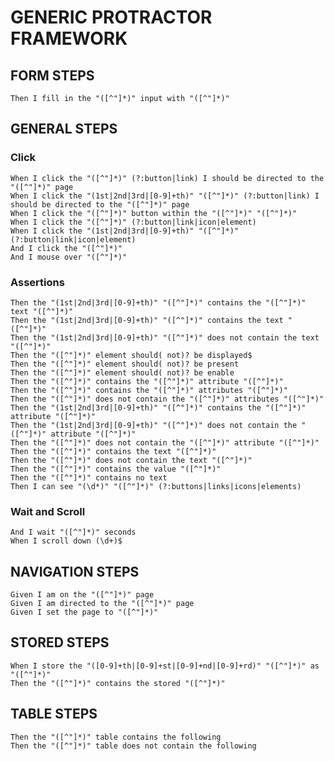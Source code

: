 # GENERIC PROTRACTOR FRAMEWORK #


FORM STEPS
----------

    Then I fill in the "([^"]*)" input with "([^"]*)"
   
    
GENERAL STEPS
-------------

### Click ###

    When I click the "([^"]*)" (?:button|link) I should be directed to the "([^"]*)" page
    When I click the "(1st|2nd|3rd|[0-9]+th)" "([^"]*)" (?:button|link) I should be directed to the "([^"]*)" page
    When I click the "([^"]*)" button within the "([^"]*)" "([^"]*)"
    When I click the "([^"]*)" (?:button|link|icon|element)
    When I click the "(1st|2nd|3rd|[0-9]+th)" "([^"]*)" (?:button|link|icon|element)
    And I click the "([^"]*)"
    And I mouse over "([^"]*)"
    
### Assertions ###
    
    Then the "(1st|2nd|3rd|[0-9]+th)" "([^"]*)" contains the "([^"]*)" text "([^"]*)"
    Then the "(1st|2nd|3rd|[0-9]+th)" "([^"]*)" contains the text "([^"]*)"
    Then the "(1st|2nd|3rd|[0-9]+th)" "([^"]*)" does not contain the text "([^"]*)"
    Then the "([^"]*)" element should( not)? be displayed$
    Then the "([^"]*)" element should( not)? be present
    Then the "([^"]*)" element should( not)? be enable
    Then the "([^"]*)" contains the "([^"]*)" attribute "([^"]*)"
    Then the "([^"]*)" contains the "([^"]*)" attributes "([^"]*)"
    Then the "([^"]*)" does not contain the "([^"]*)" attributes "([^"]*)"
    Then the "(1st|2nd|3rd|[0-9]+th)" "([^"]*)" contains the "([^"]*)" attribute "([^"]*)"
    Then the "(1st|2nd|3rd|[0-9]+th)" "([^"]*)" does not contain the "([^"]*)" attribute "([^"]*)"
    Then the "([^"]*)" does not contain the "([^"]*)" attribute "([^"]*)"
    Then the "([^"]*)" contains the text "([^"]*)"
    Then the "([^"]*)" does not contain the text "([^"]*)"
    Then the "([^"]*)" contains the value "([^"]*)"
    Then the "([^"]*)" contains no text
    Then I can see "(\d*)" "([^"]*)" (?:buttons|links|icons|elements)
    
### Wait and Scroll ###
    
    And I wait "([^"]*)" seconds
    When I scroll down (\d+)$
    
    
NAVIGATION STEPS
----------------
 
    Given I am on the "([^"]*)" page
    Given I am directed to the "([^"]*)" page
    Given I set the page to "([^"]*)"
    
    
STORED STEPS
------------

    When I store the "([0-9]+th|[0-9]+st|[0-9]+nd|[0-9]+rd)" "([^"]*)" as "([^"]*)"
    Then the "([^"]*)" contains the stored "([^"]*)"
    
    
TABLE STEPS
-----------

    Then the "([^"]*)" table contains the following
    Then the "([^"]*)" table does not contain the following